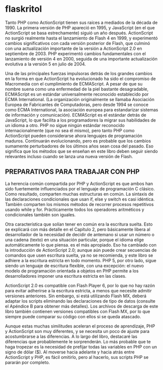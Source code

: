 # flaskritol

Tanto PHP como ActionScript tienen sus raíces a mediados de la década de 1990. La primera versión de PHP apareció en 1995, y JavaScript (en el que ActionScript se basa estrechamente) siguió un año después. ActionScript no surgió realmente hasta el lanzamiento de Flash 4 en 1999, y experimentó cambios significativos con cada versión posterior de Flash, que culminó con una actualización importante de la versión a ActionScript 2.0 en septiembre de 2003. PHP experimentó cambios fundamentales con el lanzamiento de versión 4 en 2000, seguida de una importante actualización evolutiva a la versión 5 en julio de 2004.

Una de las principales fuerzas impulsoras detrás de los grandes cambios en la forma en que ActionScript ha evolucionado ha sido el compromiso de Macromedia con el cumplimiento de ECMAScript. A pesar de que su nombre suena como una enfermedad de la piel bastante desagradable, ECMAScript es un estándar universalmente reconocido establecido por ECMA International. (La organización originalmente se llamaba Asociación Europea de Fabricantes de Computadoras, pero desde 1994 se conoce como ECMA International, la asociación europea para estandarizar sistemas de información y comunicación). ECMAScript es el estándar detrás de JavaScript, lo que facilita a los programadores la migrar sus habilidades de un idioma a otro. PHP no sigue ningún estándar reconocido internacionalmente (que no sea él mismo), pero tanto PHP como ActionScript pueden considerarse ahora lenguajes de programación maduros. Continuarán evolucionando, pero es probable que los cambios sumamente perturbadores de los últimos años sean cosa del pasado. Eso significa que los métodos que se enseñan en este libro deben seguir siendo relevantes incluso cuando se lanza una nueva versión de Flash.

## PREPARATIVOS PARA TRABAJAR CON PHP

La herencia común compartida por PHP y ActionScript es que ambos han sido fuertemente influenciados por el lenguaje de programación C clásico. Como resultado, comparten muchas estructuras en común. La sintaxis de las declaraciones condicionales que usan if, else y switch es casi idéntica. También comparten los mismos métodos de recorrer procesos repetitivos usando while y for. Prácticamente todos los operadores aritméticos y condicionales también son iguales.

Otra característica que solían tener en común era la escritura suelta. Esto se explicará con más detalle en el Capítulo 2, pero básicamente libera al desarrollador de la necesidad de decidir de antemano si usar un número o una cadena (texto) en una situación particular, porque el idioma elige automáticamente lo que piensa. es el más apropiado. Eso ha cambiado con la introducción de ActionScript 2.0; aunque aún puede crear secuencias de comandos que usen escritura suelta, ya no se recomienda, y este libro se adhiere a la escritura estricta en todo momento. PHP 5, por otro lado, sigue siendo un lenguaje de escritura flexible, con una excepción: el nuevo modelo de programación orientada a objetos en PHP permite a los desarrolladores imponer una escritura estricta en las clases.

ActionScript 2.0 es compatible con Flash Player 6, por lo que no hay razón para evitar adherirse a la escritura estricta, a menos que necesite admitir versiones anteriores. Sin embargo, si está utilizando Flash MX, deberá adaptar los scripts eliminando las declaraciones de tipo de datos (consulte el Apéndice B para obtener más detalles). Los archivos de descarga de este libro también contienen versiones compatibles con Flash MX, por lo que siempre puede comparar su código con ellos si se queda atascado.

Aunque estas muchas similitudes aceleran el proceso de aprendizaje, PHP y ActionScript son muy diferentes, y se necesita un poco de ajuste para acostumbrarse a las diferencias. A lo largo del libro, destacaré las diferencias que probablemente le sorprenderán. Lo más probable que te haga tropezar es la necesidad de prefijar todas las variables en PHP con un signo de dólar ($). Al moverse hacia adelante y hacia atrás entre ActionScript y PHP, es fácil omitirlo, pero al hacerlo, sus scripts PHP se pararán por completo. 
